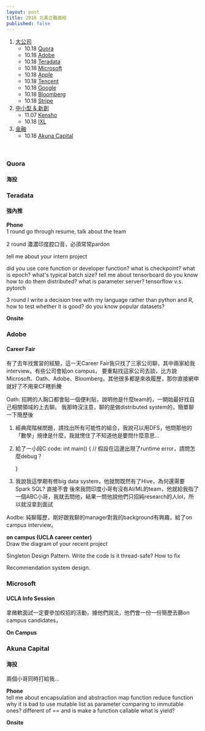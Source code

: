 ```yaml
---
layout: post
title: 2018 北美正職面經
published: false
---
```



<!-- more -->

1. <a href="#big">大公司</a>
    * 10.18 <a href="#quora">Quora</a> 
    * 10.18 <a href="#adobe">Adobe</a> 
    * 10.18 <a href="#teradata">Teradata</a> 
    * 10.18 <a href="#ms">Microsoft</a> 
    * 10.18 <a href="#apple">Apple</a> 
    * 10.18 <a href="#tencent">Tencent</a> 
    * 10.18 <a href="#google">Google</a> 
    * 10.18 <a href="#bb">Bloomberg</a> 
    * 10.18 <a href="#stripe">Stripe</a> 
2. <a href="#startup">中小型 & 新創</a>
    * 11.07 <a href="#kensho">Kensho</a> 
    * 10.18 <a href="#ixl">IXL</a> 
3. <a href="#finance">金融</a>
    * 10.18 <a href="#akuna"> Akuna Capital </a> 

<br>

<a name="quora"></a>
### **Quora**
#### 海投



<a name="teradata"></a>
### **Teradata**
#### 強內推

**Phone**   
1 round
go through resume, talk about the team

2 round
濃濃印度腔口音，必須常常pardon

tell me about your intern project

did you use core function or developer function?
what is checkpoint? what is epoch? what's typical batch size?
tell me about tensorboard
do you know how to do them distributed?
what is parameter server?
tensorflow v.s. pytorch

3 round
I write a decision tree with my language rather than python and R, how to test whether it is good?
do you know popular datasets?

**Onsite**



<a name="adobe"></a>
### **Adobe**
#### Career Fair

有了去年找實習的經驗，這一天Career Fair我只找了三家公司聊，其中兩家給我interview。有些公司會給on campus，
要重點找這家公司去談，比方說Microsoft、Oath、Adobe、Bloomberg，其他很多都是來收履歷，那你直接網申就好了不用來CF瞎折騰

Oath: 招聘的人胸口都會貼一個便利貼，說明他是什麼team的，一開始最好找自己相關領域的上去聊。
我那時沒注意，聊的是做distributed system的，簡單聊一下簡歷後
1. 經典爬階梯問題，請找出所有可能性的組合，我說可以用DFS，他問那他的「數學」規律是什麼，我就愣住了不知道他是要問什麼意思...
2. 給了一小段C code:
   int main() {
    // 假設在這邊出現了runtime error，請問怎麼debug？

   }
3. 我說我這學期有修big data system，他就問既然有了Hive，為何還需要Spark SQL? 直接不會
後來我問印度小哥有沒有AI/ML的team，他就給我指了一個ABC小哥，我就去問他，結果一問他說他們只招純research的人lol，所以就沒拿到面試

Aodbe: 純聊履歷，剛好跟我聊的manager對我的background有興趣，給了on campus interview。

**on campus (UCLA career center)**   
Draw the diagram of your recent project

Singleton Design Pattern. Write the code
Is it thread-safe? How to fix

Recommendation system design. 

<a name="ms"></a>
### **Microsoft**
#### UCLA Info Session

拿微軟面試一定要參加校招的活動，據他們說法，他們會一份一份簡歷去篩on campus candidates，

**On Campus**


<a name="akuna"></a>
### **Akuna Capital**
#### 海投

兩個小哥同時打給我...

**Phone**   
tell me about encapsulation and abstraction
map function reduce function
why it is bad to use mutable list as parameter comparing to immutable ones?
different of == and is
make a function callable
what is yield?

**Onsite**   


